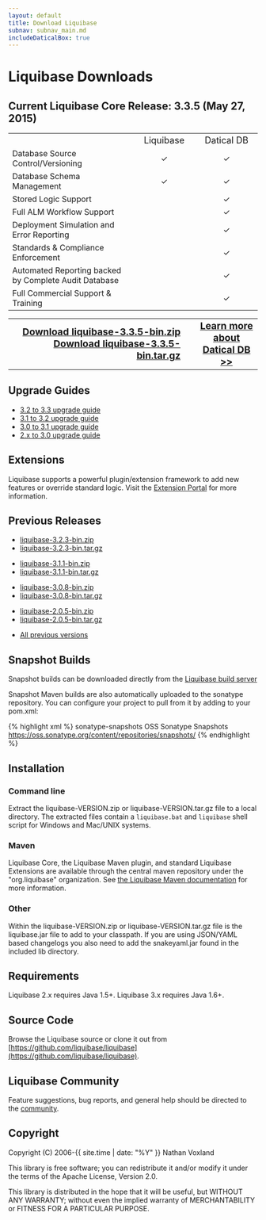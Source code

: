 ```yaml
---
layout: default
title: Download Liquibase
subnav: subnav_main.md
includeDaticalBox: true
---
```


# Liquibase Downloads #

## Current Liquibase Core Release: 3.3.5 (May 27, 2015) ##

<table style="width:100%" class="comparison-table">
<tr>
<td style="width:50%"></td>
<td style="width:25%; font-size: large"><center>Liquibase</center></td>
<td style="width:25%; font-size: large"><center>Datical DB</center></td>
</tr>
<tr>
<td style="width:50%">Database Source Control/Versioning</td>
<td style="width:25%"><center>✓</center></td>
<td style="width:25%"><center>✓</center></td>
</tr>
<tr>
<td style="width:50%">Database Schema Management</td>
<td style="width:25%"><center>✓</center></td>
<td style="width:25%"><center>✓</center></td>
</tr>
<tr>
<td style="width:50%">Stored Logic Support</td>
<td style="width:25%"> </td>
<td style="width:25%"><center>✓</center></td>
</tr>
<tr>
<td style="width:50%">Full ALM Workflow Support</td>
<td style="width:25%"> </td>
<td style="width:25%"><center>✓</center></td>
</tr>
<tr>
<td style="width:50%">Deployment Simulation and Error Reporting</td>
<td style="width:25%"> </td>
<td style="width:25%"><center>✓</center></td>
</tr>
<tr>
<td style="width:50%">Standards & Compliance Enforcement</td>
<td style="width:25%"> </td>
<td style="width:25%"><center>✓</center></td>
</tr>
<tr>
<td style="width:50%">Automated Reporting backed by Complete Audit Database</td>
<td style="width:25%"> </td>
<td style="width:25%"><center>✓</center></td>
</tr>
<tr>
<td style="width:50%">Full Commercial Support & Training</td>
<td style="width:25%"> </td>
<td style="width:25%"><center>✓</center></td>
</tr>
</table>
<table>
<tr>
<td style="width:75%; text-align: right; padding-right: 30px" colspan="2">
    <a href="https://github.com/liquibase/liquibase/releases/download/liquibase-parent-3.3.5/liquibase-3.3.5-bin.zip" style="font-weight: bold; font-size: larger" onclick="trackOutboundLink(this, 'Download 3.3.5', 'github.com'); return false;">Download liquibase-3.3.5-bin.zip</a><br>
    <a href="https://github.com/liquibase/liquibase/releases/download/liquibase-parent-3.3.5/liquibase-3.3.5-bin.tar.gz" style="font-weight: bold; font-size: larger" onclick="trackOutboundLink(this, 'Download 3.3.5', 'github.com'); return false;">Download liquibase-3.3.5-bin.tar.gz</a></td>
<td style="width:25%"><center><a href="http://www.datical.com/liquibase" target="_blank" style="font-weight: bold; font-size: larger" onClick="trackOutboundLink(this, 'Datical', 'Liquibase RFI'); return false;">Learn more about<br/>Datical DB >></a></center></td>
</tr>
</table>

## Upgrade Guides ##

<ul>
    <li><a href="../v3_3_upgrade.html">3.2 to 3.3 upgrade guide</a></li>
    <li><a href="../v3_2_upgrade.html">3.1 to 3.2 upgrade guide</a></li>
    <li><a href="../v3_1_upgrade.html">3.0 to 3.1 upgrade guide</a></li>
    <li><a href="../v3_upgrade.html">2.x to 3.0 upgrade guide</a></li>
</ul>

## Extensions ##

Liquibase supports a powerful plugin/extension framework to add new features or override standard logic. Visit the [Extension Portal](http://www.liquibase.org/extensions) for more information.

## Previous Releases ##

<ul>
    <li><a href="https://github.com/liquibase/liquibase/releases/download/liquibase-parent-3.2.3/liquibase-3.2.3-bin.zip" onclick="trackOutboundLink(this, 'Download 3.2.3', 'github.com'); return false;">liquibase-3.2.3-bin.zip</a></li>
    <li><a href="https://github.com/liquibase/liquibase/releases/download/liquibase-parent-3.2.3/liquibase-3.2.3-bin.tar.gz" onclick="trackOutboundLink(this, 'Download 3.2.3', 'github.com'); return false;">liquibase-3.2.3-bin.tar.gz</a></li>
</ul>
<ul>
    <li><a href="https://github.com/liquibase/liquibase/releases/download/liquibase-parent-3.1.1/liquibase-3.1.1-bin.zip" onclick="trackOutboundLink(this, 'Download 3.1.1', 'github.com'); return false;">liquibase-3.1.1-bin.zip</a></li>
    <li><a href="https://github.com/liquibase/liquibase/releases/download/liquibase-parent-3.1.1/liquibase-3.1.1-bin.tar.gz" onclick="trackOutboundLink(this, 'Download 3.1.1', 'github.com'); return false;">liquibase-3.1.1-bin.tar.gz</a></li>
</ul>
<ul>
<li><a href="https://github.com/liquibase/liquibase/releases/download/liquibase-parent-3.0.8/liquibase-3.0.8-bin.zip" onclick="trackOutboundLink(this, 'Download 3.0.8', 'github.com'); return false;">liquibase-3.0.8-bin.zip</a></li>
<li><a href="https://github.com/liquibase/liquibase/releases/download/liquibase-parent-3.0.8/liquibase-3.0.8-bin.tar.gz" onclick="trackOutboundLink(this, 'Download 3.0.8', 'github.com'); return false;">liquibase-3.0.8-bin.tar.gz</a></li>
</ul>
<ul>
<li><a href="https://github.com/liquibase/liquibase/releases/download/liquibase-parent-2.0.5/liquibase-2.0.5-bin.zip" onclick="trackOutboundLink(this, 'Download 2.0.5', 'github.com'); return false;">liquibase-2.0.5-bin.zip</a></li>
<li><a href="https://github.com/liquibase/liquibase/releases/download/liquibase-parent-2.0.5/liquibase-2.0.5-bin.tar.gz" onclick="trackOutboundLink(this, 'Download 2.0.5', 'github.com'); return false;">liquibase-2.0.5-bin.tar.gz</a></li>
</ul>
<ul>
<li><a href="https://github.com/liquibase/liquibase/releases" onclick="trackOutboundLink(this, 'View All Versions', 'github.com'); return false;">All previous versions</a></li>
</ul>

## Snapshot Builds ##

Snapshot builds can be downloaded directly from the <a href="https://liquibase.jira.com/builds/browse/CORE-LB" onclick="trackOutboundLink(this, 'Download Snapshot', 'liquibase.jira.com'); return false;">Liquibase build server</a>
 
Snapshot Maven builds are also automatically uploaded to the sonatype repository. You can configure your project to pull from it by adding to your pom.xml:
  
{% highlight xml %}
<repositories>
    <repository>
        <id>sonatype-snapshots</id>
        <name>OSS Sonatype Snapshots</name>
        <url>https://oss.sonatype.org/content/repositories/snapshots/</url>
    </repository>
</repositories>
{% endhighlight %}

## Installation ##

### Command line ###

Extract the liquibase-VERSION.zip or liquibase-VERSION.tar.gz file to a local directory. The extracted files contain a `liquibase.bat` and `liquibase` shell script for Windows and Mac/UNIX systems.

### Maven ###

Liquibase Core, the Liquibase Maven plugin, and standard Liquibase Extensions are available through the central maven repository under the "org.liquibase" organization. See <a href="../documentation/maven/index.html">the Liquibase Maven documentation</a> for more information.

### Other ### 

Within the liquibase-VERSION.zip or liquibase-VERSION.tar.gz file is the liquibase.jar file to add to your classpath. If you are using JSON/YAML based changelogs you also need to add the snakeyaml.jar found in the included lib directory.

## Requirements ##

Liquibase 2.x requires Java 1.5+. Liquibase 3.x requires Java 1.6+.

## Source Code ##

Browse the Liquibase source or clone it out from [https://github.com/liquibase/liquibase](https://github.com/liquibase/liquibase).

## Liquibase Community ##

Feature suggestions, bug reports, and general help should be directed to the [community](../community/index.html).

## Copyright ##
Copyright (C) 2006-{{ site.time | date: "%Y" }}  Nathan Voxland

This library is free software; you can redistribute it and/or modify it under the terms of the Apache License, Version 2.0.

This library is distributed in the hope that it will be useful, but WITHOUT ANY WARRANTY; without even the implied warranty of MERCHANTABILITY or FITNESS FOR A PARTICULAR PURPOSE.